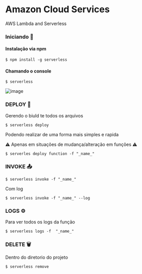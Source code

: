 # __Amazon Cloud Services__
AWS Lambda and Serverless

### Iniciando 	:checkered_flag:
#### Instalação via __npm__
```
$ npm install -g serverless
```
#### Chamando o console
```
$ serverless
```
![image](https://user-images.githubusercontent.com/62576977/190281192-c6e00520-1eba-4b4d-9171-de939ea364b8.png)

### DEPLOY :rocket:

Gerendo o biuld te todos os arquivos 
```
$ serverless deploy
```

Podendo realizar de uma forma mais simples e rapida

:warning: Apenas em situações de mudança/alteração em funções :warning:

```
$ serverles deploy function -f "_name_"
```

### INVOKE :outbox_tray:

```
$ serverless invoke -f "_name_"
```
Com log
```
$ serverless invoke -f "_name_" --log
```

### LOGS :gear:
Para ver todos os logs da função
```
$ serverless logs -f  "_name_"
```

### DELETE :wastebasket:
Dentro do diretorio do projeto
```
$ serverless remove 
```
